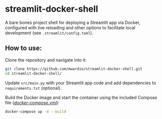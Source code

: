 # streamlit-docker-shell  
A bare bones project shell for deploying a Streamlit app via Docker, configured with live reloading and other options to facilitate local development (see `.streamlit/config.toml`).  

## How to use:  

Clone the repository and navigate into it:

```bash
git clone https://github.com/mwardio/streamlit-docker-shell.git
cd streamlit-docker-shell/
```

Update `src/main.py` with your Streamlit app code and add dependencies to `requirements.txt` (optional). 

Build the Docker image and start the container using the included Compose file ([*docker-compose.yml*](https://github.com/mwardio/streamlit-docker-shell/blob/main/docker-compose.yml)):
```bash
docker-compose up -d --build
```

